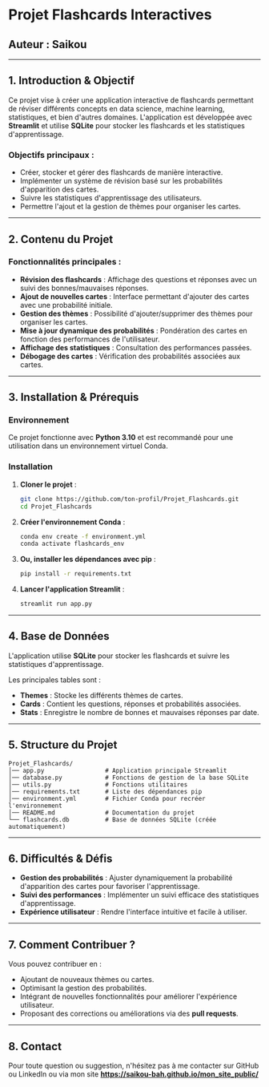 # Projet Flashcards Interactives

## Auteur : Saikou

---

## 1. Introduction & Objectif

Ce projet vise à créer une application interactive de flashcards permettant de réviser différents concepts en data science, machine learning, statistiques, et bien d'autres domaines. L'application est développée avec **Streamlit** et utilise **SQLite** pour stocker les flashcards et les statistiques d'apprentissage.

### Objectifs principaux :

- Créer, stocker et gérer des flashcards de manière interactive.
- Implémenter un système de révision basé sur les probabilités d'apparition des cartes.
- Suivre les statistiques d'apprentissage des utilisateurs.
- Permettre l'ajout et la gestion de thèmes pour organiser les cartes.

---

## 2. Contenu du Projet

### Fonctionnalités principales :

- **Révision des flashcards** : Affichage des questions et réponses avec un suivi des bonnes/mauvaises réponses.
- **Ajout de nouvelles cartes** : Interface permettant d'ajouter des cartes avec une probabilité initiale.
- **Gestion des thèmes** : Possibilité d'ajouter/supprimer des thèmes pour organiser les cartes.
- **Mise à jour dynamique des probabilités** : Pondération des cartes en fonction des performances de l'utilisateur.
- **Affichage des statistiques** : Consultation des performances passées.
- **Débogage des cartes** : Vérification des probabilités associées aux cartes.

---

## 3. Installation & Prérequis

### Environnement

Ce projet fonctionne avec **Python 3.10** et est recommandé pour une utilisation dans un environnement virtuel Conda.

### Installation

1. **Cloner le projet** :
   ```bash
   git clone https://github.com/ton-profil/Projet_Flashcards.git
   cd Projet_Flashcards
   ```

2. **Créer l'environnement Conda** :
   ```bash
   conda env create -f environment.yml
   conda activate flashcards_env
   ```

3. **Ou, installer les dépendances avec pip** :
   ```bash
   pip install -r requirements.txt
   ```

4. **Lancer l'application Streamlit** :
   ```bash
   streamlit run app.py
   ```

---

## 4. Base de Données

L'application utilise **SQLite** pour stocker les flashcards et suivre les statistiques d'apprentissage.

Les principales tables sont :

- **Themes** : Stocke les différents thèmes de cartes.
- **Cards** : Contient les questions, réponses et probabilités associées.
- **Stats** : Enregistre le nombre de bonnes et mauvaises réponses par date.

---

## 5. Structure du Projet

```
Projet_Flashcards/
│── app.py                 # Application principale Streamlit
│── database.py            # Fonctions de gestion de la base SQLite
│── utils.py               # Fonctions utilitaires
│── requirements.txt       # Liste des dépendances pip
│── environment.yml        # Fichier Conda pour recréer l'environnement
│── README.md              # Documentation du projet
└── flashcards.db          # Base de données SQLite (créée automatiquement)
```

---

## 6. Difficultés & Défis

- **Gestion des probabilités** : Ajuster dynamiquement la probabilité d'apparition des cartes pour favoriser l'apprentissage.
- **Suivi des performances** : Implémenter un suivi efficace des statistiques d'apprentissage.
- **Expérience utilisateur** : Rendre l'interface intuitive et facile à utiliser.

---

## 7. Comment Contribuer ?

Vous pouvez contribuer en :
- Ajoutant de nouveaux thèmes ou cartes.
- Optimisant la gestion des probabilités.
- Intégrant de nouvelles fonctionnalités pour améliorer l'expérience utilisateur.
- Proposant des corrections ou améliorations via des **pull requests**.

---

## 8. Contact

Pour toute question ou suggestion, n'hésitez pas à me contacter sur GitHub ou LinkedIn ou via mon site  **https://saikou-bah.github.io/mon_site_public/** 
